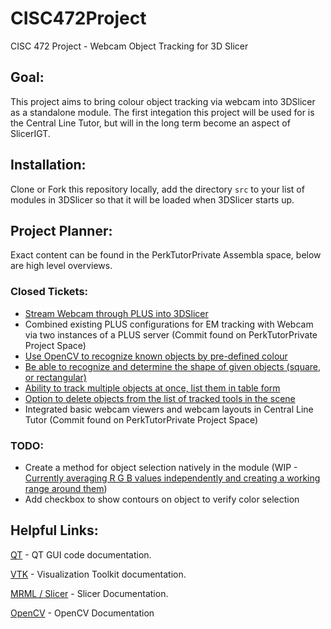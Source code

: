 # CISC472Project
CISC 472 Project - Webcam Object Tracking for 3D Slicer

## Goal:
This project aims to bring colour object tracking via webcam into 3DSlicer as a standalone module. The first integation this project will be used for is the Central Line Tutor, but will in the long term become an aspect of SlicerIGT.

## Installation:
Clone or Fork this repository locally, add the directory ```src``` to your list of modules in 3DSlicer so that it will be loaded when 3DSlicer starts up.

## Project Planner:
Exact content can be found in the PerkTutorPrivate Assembla space, below are high level overviews.

### Closed Tickets:

- [Stream Webcam through PLUS into 3DSlicer](https://github.com/zacbaum/CISC472Project/commit/d3077fc318a2ee431f9a0da6402a2aed831ff827)
- Combined existing PLUS configurations for EM tracking with Webcam via two instances of a PLUS server (Commit found on PerkTutorPrivate Project Space)
- [Use OpenCV to recognize known objects by pre-defined colour](https://github.com/zacbaum/CISC472Project/commit/5bafaf0bf0d0cf237690c5678651e66e32ac91b8)
- [Be able to recognize and determine the shape of given objects (square, or rectangular)](https://github.com/zacbaum/CISC472Project/commit/4f02526996466cd7bc14f68b15b160046000324d)
- [Ability to track multiple objects at once, list them in table form](https://github.com/zacbaum/CISC472Project/commit/0eb4435bf3a09d55d5eefed5bbc77aedbc2fb661)
- [Option to delete objects from the list of tracked tools in the scene](https://github.com/zacbaum/CISC472Project/commit/8aed290e9bc956b75a6ba4c52028b3d9e2388038)
- Integrated basic webcam viewers and webcam layouts in Central Line Tutor (Commit found on PerkTutorPrivate Project Space)

### TODO:

- Create a method for object selection natively in the module (WIP - [Currently averaging R G B values independently and creating a working range around them](https://github.com/zacbaum/CISC472Project/blob/8aed290e9bc956b75a6ba4c52028b3d9e2388038/src/WebcamTracking/WebcamTrackingModules/ColourObjectTracking/ColourObjectTracker.py#L251-L280))
- Add checkbox to show contours on object to verify color selection

## Helpful Links:
[QT](http://doc.qt.io/qt-4.8/classes.html) - QT GUI code documentation.

[VTK](http://www.vtk.org/doc/release/6.2/html/classes.html) - Visualization Toolkit documentation.

[MRML / Slicer](https://www.slicer.org/doc/html/classes.html) - Slicer Documentation.

[OpenCV](http://docs.opencv.org/2.4/) - OpenCV Documentation
